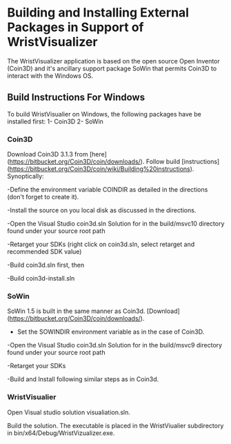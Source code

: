 # Building and Installing External Packages in Support of WristVisualizer 

The WristVisualizer application is based on the open
source Open Inventor (Coin3D) and it's ancillary support package SoWin
that permits Coin3D to interact with the Windows OS.

## Build Instructions For Windows

To build WristVisualier on Windows, the following packages have be installed first:
1- Coin3D
2- SoWin

### Coin3D

Download Coin3D 3.1.3 from
[here] (https://bitbucket.org/Coin3D/coin/downloads/). Follow build
[instructions] (https://bitbucket.org/Coin3D/coin/wiki/Building%20instructions). Synoptically:

-Define the environment variable COINDIR as detailed in the directions (don't forget to create it).  

-Install the source on you local disk as discussed in the directions.

-Open the Visual Studio coin3d.sln Solution for in the build/msvc10 directory found under your source root path

-Retarget your SDKs (right click on coin3d.sln, select retarget and recommended SDK value) 

-Build coin3d.sln first, then 

-Build coin3d-install.sln

### SoWin

SoWin 1.5  is built in the same manner as Coin3d. [Download] (https://bitbucket.org/Coin3D/coin/downloads/).

- Set the SOWINDIR environment variable as in the case of Coin3D.

-Open the Visual Studio coin3d.sln Solution for in the build/msvc9 directory found under your source root path

-Retarget your SDKs

-Build and Install following similar steps as in Coin3d.


### WristVisualier

Open Visual studio solution visualiation.sln. 


Build the solution.  The executable is placed in the WristViualier subdirectory in bin/x64/Debug/WristVizualizer.exe.
